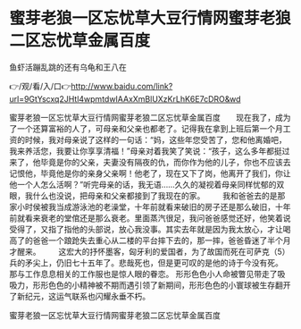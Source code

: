 # 蜜芽老狼一区忘忧草大豆行情网蜜芽老狼二区忘忧草金属百度
鱼虾活蹦乱跳的还有乌龟和王八在

👉/观/看/入/口👉http://www.baidu.com/link?url=9GtYscxq2JHtl4wpmtdwIAAxXmBlUXzKrLhK6E7cDRO&wd

蜜芽老狼一区忘忧草大豆行情网蜜芽老狼二区忘忧草金属百度　　现在我了，成为了一个还算富裕的人了，可母亲和父亲也都老了。记得我在拿到上班后第一个月工资的时候，我对母亲说了这样的一句话：“妈，这些年您受苦了，您和他离婚吧，我来养活您，我要让你享享清福！”母亲对着我笑了笑说：“孩子，这么多年都挺过来了，他毕竟是你的父亲，夫妻没有隔夜的仇，而你作为他的儿子，你也不应该去记恨他，毕竟他是你的亲身父亲啊！他老了，现在又下了岗，他离开了我们，你让他一个人怎么活啊？”听完母亲的话，我无语……久久的凝视着母亲同样忧郁的双眼，我什么也没说，把母亲和父亲都接到了我现在的家。
　　我和爸爸去的是那家小时侯被我当成游泳池的老澡堂，十年前就看来破旧的房子还是那么破旧，十年前就看来衰老的堂倌还是那么衰老。里面蒸汽很足，我问爸爸感觉还好，他笑着说受得了，又指了指他的头部说，放心我没事。其实去年就是因为我太放心，才让喝高了的爸爸一个踉跄失去重心从二楼的平台摔下去的，那一摔，爸爸昏迷了半个月才醒来。
　　这宏大的抒怀墨客，匈牙利的爱国者，为了故国而死在可萨克（5）兵的矛尖上，仍旧七十五年了。悲哉死也，但是更可叹的是他的诗于今没有死。
那与工作息息相关的工作服也是惊人眼的眷恋。
形形色色小人命被瞥见带走了吸吸力，形形色色的小精神被不期而遇引领了新期间，形形色色的小寰球被生存翻开了新纪元，这运气联系也闪耀永垂不朽。

蜜芽老狼一区忘忧草大豆行情网蜜芽老狼二区忘忧草金属百度
